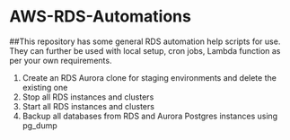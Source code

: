 # AWS-RDS-Automations

##This repository has some general RDS automation help scripts for use. They can further be used with local setup, cron jobs, Lambda function as per your own requirements.

1. Create an RDS Aurora clone for staging environments and delete the existing one
2. Stop all RDS instances and clusters
3. Start all RDS instances and clusters
4. Backup all databases from RDS and Aurora Postgres instances using pg_dump
